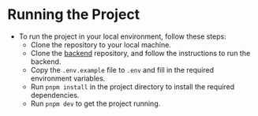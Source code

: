 # Running the Project

- To run the project in your local environment, follow these steps:
  - Clone the repository to your local machine.
  - Clone the [backend](https://github.com/ushiradineth/koano-api) repository, and follow the instructions to run the backend.
  - Copy the `.env.example` file to `.env` and fill in the required environment variables.
  - Run `pnpm install` in the project directory to install the required dependencies.
  - Run `pnpm dev` to get the project running.
